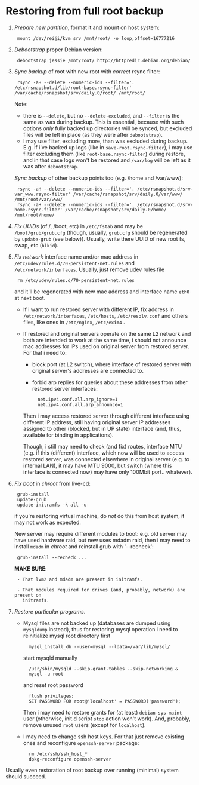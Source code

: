 Restoring from full root backup
===============================

1. *Prepare new partition*, format it and mount on host system:

        mount /dev/reiji/kvm_srv /mnt/root/ -o loop,offset=16777216

2. *Debootstrap* proper Debian version:

        debootstrap jessie /mnt/root/ http://httpredir.debian.org/debian/

3. *Sync backup* of root with new root with *correct* rsync filter:

        rsync -aH --delete --numeric-ids --filter='. /etc/rsnapshot.d/lib/root-base.rsync-filter' /var/cache/rsnapshot/srv/daily.0/root/ /mnt/root/

    Note:

    - there is `--delete`, but no `--delete-excluded`, and `--filter` is the
      same as was during backup. This is essential, because with such options
      *only* fully backed up directories will be synced, but excluded files
      will be left in place (as they were after `debootstrap`).
    - I may use filter, excluding more, than was excluded during backup. E.g.
      if i've backed up logs (like in `save-root.rsync-filter`), i may use
      filter excluding them (like `root-base.rsync-filter`) during restore,
      and in that case logs won't be restored and `/var/log` will be left as
      it was after `debootstrap`.

    *Sync backup* of other backup points too (e.g. /home and /var/www):

        rsync -aH --delete --numeric-ids --filter='. /etc/rsnapshot.d/srv-var_www.rsync-filter' /var/cache/rsnapshot/srv/daily.0/var/www/ /mnt/root/var/www/
        rsync -aH --delete --numeric-ids --filter='. /etc/rsnapshot.d/srv-home.rsync-filter' /var/cache/rsnapshot/srv/daily.0/home/ /mnt/root/home/

4. *Fix UUIDs* (of /, /boot, etc) in `/etc/fstab` and may be
   `/boot/grub/grub.cfg` (though, usually, `grub.cfg` should be regenerated by
   `update-grub` (see below)).  Usually, write there UUID of new root fs,
   swap, etc (`blkid`).

5. *Fix network* interface name and/or mac address in
   `/etc/udev/rules.d/70-persistent-net.rules` and `/etc/network/interfaces`.
   Usually, just remove udev rules file

        rm /etc/udev/rules.d/70-persistent-net.rules

    and it'll be regenerated with new mac address and interface name `eth0` at
    next boot.

    * If i want to run restored server with different IP, fix address in
       `/etc/network/interfaces`, `/etc/hosts`, `/etc/resolv.conf` and others
       files, like ones in `/etc/nginx`, `/etc/exim4` .

    * If restored and original servers operate on the same L2 network and
       both are intended to work at the same time, i should not announce mac
       addresses for IPs used on original server from restored server. For
       that i need to:

        - block port (at L2 switch), where interface of restored server with
          original server's addresses are connected to.

        - forbid arp replies for queries about these addresses from other restored
          server interfaces:

                net.ipv4.conf.all.arp_ignore=1
                net.ipv4.conf.all.arp_announce=1

        Then i may access restored server through different interface using
        different IP address, still having original server IP addresses
        assigned to other (blocked, but in UP state) interface (and, thus,
        available for binding in applications).

        Though, i still may need to check (and fix) routes, interface MTU
        (e.g.  if this (different) interface, which now will be used to access
        restored server, was connected elsewhere in original server (e.g. to
        internal LAN), it may have MTU 9000, but switch (where this interface
        is connected now) may have only 100Mbit port.. whatever).

6. *Fix boot* in *chroot* from live-cd:

        grub-install
        update-grub
        update-initramfs -k all -u

    if you're restoring virtual machine, do *not* do this from host system, it
    may not work as expected.

    New server may require different modules to boot: e.g. old server may have
    used hardware raid, but new uses mdadm raid, then i may need to install
    `mdadm` in *chroot* and reinstall grub with '--recheck':

        grub-install --recheck ...

    **MAKE SURE**:

        - That lvm2 and mdadm are present in initramfs.

        - That modules required for drives (and, probably, network) are present on
          initramfs.

7. *Restore particular programs*.

    * Mysql files are not backed up (databases are dumped using `mysqldump`
       instead), thus for restoring mysql operation i need to reinitialize
       mysql root directory first

            mysql_install_db --user=mysql --ldata=/var/lib/mysql/

        start mysqld manually

            /usr/sbin/mysqld --skip-grant-tables --skip-networking &
            mysql -u root

        and reset root password

            flush privileges;
            SET PASSWORD FOR root@'localhost' = PASSWORD('password');

        Then i may need to restore grants for (at least) `debian-sys-maint`
        user (otherwise, init.d script `stop` action won't work). And,
        probably, remove unused `root` users (except for `localhost`).

    * I may need to change ssh host keys. For that just remove existing ones
      and reconfigure `openssh-server` package:

            rm /etc/ssh/ssh_host_*
            dpkg-reconfigure openssh-server

Usually even restoration of root backup over running (minimal) system should
succeed.
